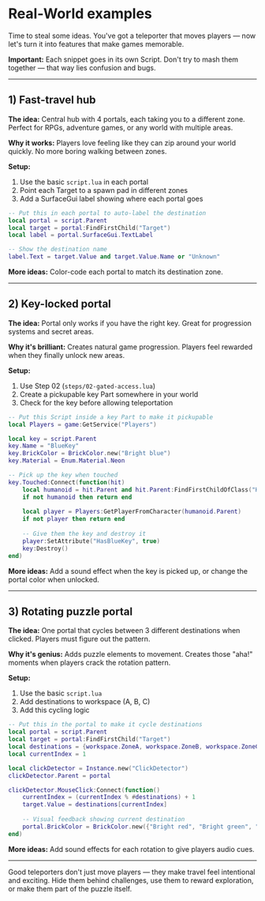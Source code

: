 # Real-World examples

Time to steal some ideas. You've got a teleporter that moves players — now let's turn it into features that make games memorable.

**Important:** Each snippet goes in its own Script. Don't try to mash them together — that way lies confusion and bugs.

---

## 1) Fast-travel hub

**The idea:** Central hub with 4 portals, each taking you to a different zone. Perfect for RPGs, adventure games, or any world with multiple areas.

**Why it works:** Players love feeling like they can zip around your world quickly. No more boring walking between zones.

**Setup:**
1. Use the basic `script.lua` in each portal
2. Point each Target to a spawn pad in different zones  
3. Add a SurfaceGui label showing where each portal goes

```lua
-- Put this in each portal to auto-label the destination
local portal = script.Parent
local target = portal:FindFirstChild("Target")
local label = portal.SurfaceGui.TextLabel

-- Show the destination name
label.Text = target.Value and target.Value.Name or "Unknown"
```

**More ideas:** Color-code each portal to match its destination zone.

---

## 2) Key-locked portal

**The idea:** Portal only works if you have the right key. Great for progression systems and secret areas.

**Why it's brilliant:** Creates natural game progression. Players feel rewarded when they finally unlock new areas.

**Setup:**
1. Use Step 02 (`steps/02-gated-access.lua`)
2. Create a pickupable key Part somewhere in your world
3. Check for the key before allowing teleportation

```lua
-- Put this Script inside a key Part to make it pickupable
local Players = game:GetService("Players")

local key = script.Parent
key.Name = "BlueKey"
key.BrickColor = BrickColor.new("Bright blue")
key.Material = Enum.Material.Neon

-- Pick up the key when touched
key.Touched:Connect(function(hit)
    local humanoid = hit.Parent and hit.Parent:FindFirstChildOfClass("Humanoid")
    if not humanoid then return end
    
    local player = Players:GetPlayerFromCharacter(humanoid.Parent)
    if not player then return end
    
    -- Give them the key and destroy it
    player:SetAttribute("HasBlueKey", true)
    key:Destroy()
end)
```

**More ideas:** Add a sound effect when the key is picked up, or change the portal color when unlocked.

---

## 3) Rotating puzzle portal

**The idea:** One portal that cycles between 3 different destinations when clicked. Players must figure out the pattern.

**Why it's genius:** Adds puzzle elements to movement. Creates those "aha!" moments when players crack the rotation pattern.

**Setup:**
1. Use the basic `script.lua`
2. Add destinations to workspace (A, B, C)
3. Add this cycling logic

```lua
-- Put this in the portal to make it cycle destinations
local portal = script.Parent
local target = portal:FindFirstChild("Target")
local destinations = {workspace.ZoneA, workspace.ZoneB, workspace.ZoneC}
local currentIndex = 1

local clickDetector = Instance.new("ClickDetector")
clickDetector.Parent = portal

clickDetector.MouseClick:Connect(function()
    currentIndex = (currentIndex % #destinations) + 1
    target.Value = destinations[currentIndex]
    
    -- Visual feedback showing current destination
    portal.BrickColor = BrickColor.new({"Bright red", "Bright green", "Bright blue"}[currentIndex])
end)
```

**More ideas:** Add sound effects for each rotation to give players audio cues.

---

Good teleporters don't just move players — they make travel feel intentional and exciting. Hide them behind challenges, use them to reward exploration, or make them part of the puzzle itself.
